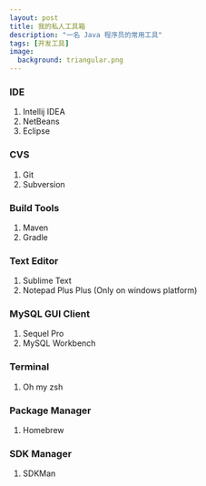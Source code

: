 ```yaml
---
layout: post
title: 我的私人工具箱
description: "一名 Java 程序员的常用工具"
tags: [开发工具]
image:
  background: triangular.png
---
```


### IDE
1. Intellij IDEA
2. NetBeans
3. Eclipse

### CVS
1. Git
2. Subversion

### Build Tools
1. Maven
2. Gradle 

### Text Editor
1. Sublime Text
2. Notepad Plus Plus (Only on windows platform)

### MySQL GUI Client
1. Sequel Pro
2. MySQL Workbench

### Terminal
1. Oh my zsh

### Package Manager
1. Homebrew

### SDK Manager
1. SDKMan

